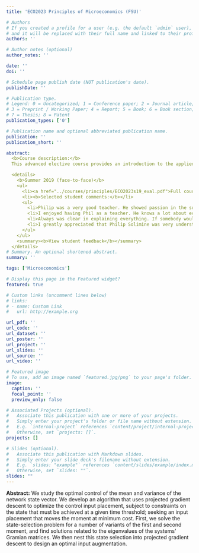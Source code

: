 ```yaml
---
title: 'ECO2023 Principles of Microeconomics (FSU)'

# Authors
# If you created a profile for a user (e.g. the default `admin` user), write the username (folder name) here
# and it will be replaced with their full name and linked to their profile.
authors: ''

# Author notes (optional)
author_notes: ''

date: ''
doi: ''

# Schedule page publish date (NOT publication's date).
publishDate: ''

# Publication type.
# Legend: 0 = Uncategorized; 1 = Conference paper; 2 = Journal article;
# 3 = Preprint / Working Paper; 4 = Report; 5 = Book; 6 = Book section;
# 7 = Thesis; 8 = Patent
publication_types: ['0']

# Publication name and optional abbreviated publication name.
publication: ''
publication_short: ''

abstract:
  <b>Course description:</b>
  This advanced elective course provides an introduction to the applied theoretical modeling of games and decision making, designed to be both practical for and accessible to students from a wide range of backgrounds. The course focuses on problems arising in business and economic environments, such as in public economics and industrial organization, with the primary goal of promoting critical and strategic thinking in both professional settings and everyday life.<br/><br/>

  <details>
    <b>Summer 2019 (face-to-face)</b>
    <ul>
      <li><a href="../courses/principles/ECO2023s19_eval.pdf">Full course evaluations (PDF)</a></li>
      <li><b>Selected student comments:</b></li>
      <ul>
        <li>Philip was a very good teacher. He showed passion in the subject matter, teaches in a dynamic way, has good intentions for his students, etc. As a junior, I have not found many professors like this and I don't think I am the only one who feels this way.</li>
        <li>I enjoyed having Phil as a teacher. He knows a lot about economics, math, and science. FSU is lucky to have him!</li>
        <li>Always was clear in explaining everything. If somebody would not understand he would demonstrate what it looked like on a graph to provide a clearer understanding.</li>
        <li>I greatly appreciated that Philip Solimine was very understanding and thoughtful. He highly encouraged meeting with him during his office hours to help with materials that we might not understand and he would also backtrack and explain further certain parts of the lessons that he just thought might have been difficult or that we did not seem to grasp well. He cared very much that his students were learning and understanding.</li>
      </ul>
    </ul>
    <summary><b>View student feedback</b></summary>
  </details>
# Summary. An optional shortened abstract.
summary: ''

tags: ['Microeconomics']

# Display this page in the Featured widget?
featured: true

# Custom links (uncomment lines below)
# links:
# - name: Custom Link
#   url: http://example.org

url_pdf: ''
url_code: ''
url_dataset: ''
url_poster: ''
url_project: ''
url_slides: ''
url_source: ''
url_video: ''

# Featured image
# To use, add an image named `featured.jpg/png` to your page's folder.
image:
  caption: ''
  focal_point: ''
  preview_only: false

# Associated Projects (optional).
#   Associate this publication with one or more of your projects.
#   Simply enter your project's folder or file name without extension.
#   E.g. `internal-project` references `content/project/internal-project/index.md`.
#   Otherwise, set `projects: []`.
projects: []

# Slides (optional).
#   Associate this publication with Markdown slides.
#   Simply enter your slide deck's filename without extension.
#   E.g. `slides: "example"` references `content/slides/example/index.md`.
#   Otherwise, set `slides: ""`.
slides: ""
---
```

**Abstract:** We study the optimal control of the mean and variance of the network state vector. We develop an algorithm that uses projected gradient descent to optimize the control input placement, subject to constraints on the state that must be achieved at a given time threshold; seeking an input placement that moves the moment at minimum cost. First, we solve the state-selection problem for a number of variants of the first and second moment, and find solutions related to the eigenvalues of the systems' Gramian matrices. We then nest this state selection into projected gradient descent to design an optimal input augmentation.